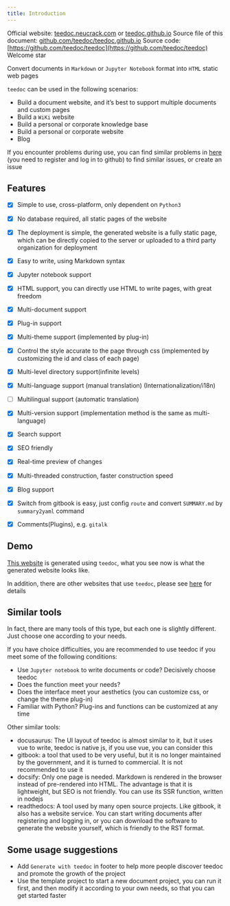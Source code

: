 ```yaml
---
title: Introduction
---
```


Official website: [teedoc.neucrack.com](https://teedoc.neucrack.com/) or [teedoc.github.io](https://teedoc.github.io/)
Source file of this document: [github.com/teedoc/teedoc.github.io](https://github.com/teedoc/teedoc.github.io)
Source code: [https://github.com/teedoc/teedoc](https://github.com/teedoc/teedoc) Welcome star

Convert documents in `Markdown` or `Jupyter Notebook` format into `HTML` static web pages

`teedoc` can be used in the following scenarios:
* Build a document website, and it’s best to support multiple documents and custom pages
* Build a `WiKi` website
* Build a personal or corporate knowledge base
* Build a personal or corporate website
* Blog

If you encounter problems during use, you can find similar problems in [here](https://github.com/teedoc/teedoc/issues) (you need to register and log in to github) to find similar issues, or create an issue


## Features

- [x] Simple to use, cross-platform, only dependent on `Python3`
- [x] No database required, all static pages of the website
- [x] The deployment is simple, the generated website is a fully static page, which can be directly copied to the server or uploaded to a third party organization for deployment
- [x] Easy to write, using Markdown syntax
- [x] Jupyter notebook support
- [x] HTML support, you can directly use HTML to write pages, with great freedom
- [x] Multi-document support
- [x] Plug-in support
- [x] Multi-theme support (implemented by plug-in)
- [x] Control the style accurate to the page through css (implemented by customizing the id and class of each page)
- [x] Multi-level directory support(infinite levels)
- [x] Multi-language support (manual translation) (Internationalization/i18n)
- [ ] Multilingual support (automatic translation)
- [x] Multi-version support (implementation method is the same as multi-language)
- [x] Search support
- [x] SEO friendly
- [x] Real-time preview of changes
- [x] Multi-threaded construction, faster construction speed
- [x] Blog support
- [x] Switch from gitbook is easy, just config `route` and convert `SUMMARY.md` by `summary2yaml` command
- [x] Comments(Plugins), e.g. `gitalk`


## Demo

[This website](https://teedoc.github.io/) is generated using `teedoc`, what you see now is what the generated website looks like.

In addition, there are other websites that use `teedoc`, please see [here](./usage/sites.md) for details


## Similar tools

In fact, there are many tools of this type, but each one is slightly different. Just choose one according to your needs.

If you have choice difficulties, you are recommended to use teedoc if you meet some of the following conditions:
* Use `Jupyter notebook` to write documents or code? Decisively choose teedoc
* Does the function meet your needs?
* Does the interface meet your aesthetics (you can customize css, or change the theme plug-in)
* Familiar with Python? Plug-ins and functions can be customized at any time

Other similar tools:
* docusaurus: The UI layout of teedoc is almost similar to it, but it uses vue to write, teedoc is native js, if you use vue, you can consider this
* gitbook: a tool that used to be very useful, but it is no longer maintained by the government, and it is turned to commercial. It is not recommended to use it
* docsify: Only one page is needed. Markdown is rendered in the browser instead of pre-rendered into HTML. The advantage is that it is lightweight, but SEO is not friendly. You can use its SSR function, written in nodejs
* readthedocs: A tool used by many open source projects. Like gitbook, it also has a website service. You can start writing documents after registering and logging in, or you can download the software to generate the website yourself, which is friendly to the RST format.


## Some usage suggestions

* Add `Generate with teedoc` in footer to help more people discover teedoc and promote the growth of the project
* Use the template project to start a new document project, you can run it first, and then modify it according to your own needs, so that you can get started faster
